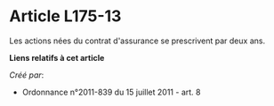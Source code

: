 # Article L175-13

Les actions nées du contrat d'assurance se prescrivent par deux ans.

**Liens relatifs à cet article**

_Créé par_:

  - Ordonnance n°2011-839 du 15 juillet 2011 - art. 8
